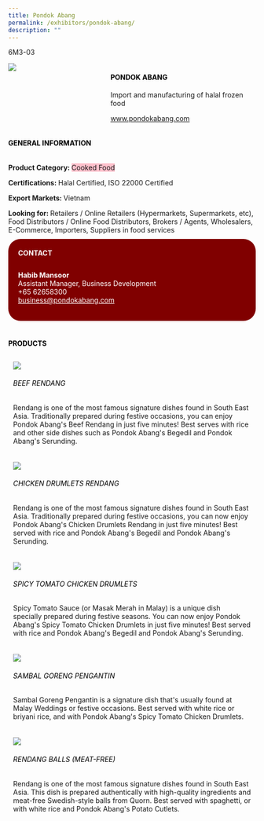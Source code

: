 ```yaml
---
title: Pondok Abang
permalink: /exhibitors/pondok-abang/
description: ""
---
```

<head>
	<div class="flex-paragraph">
		<!--hi there! this is a comment and will provide you with instructional guides-->
		<!--insert booth number here!-->
		<p style="text-transform: uppercase">6M3-03</p></div>
			<div class="flex-container" style="display: flex; flex-wrap: wrap;">
				<!--insert DOWNLOAD link of company logo between the " marks!-->
			<div class="card sgds" style="flex: 1 1 40%; display: block;"><img src="https://drive.google.com/u/0/uc?id=1wgAZnixU243GIHzL-ksohhqnGzxvJicF&export=download"></div>
	<div class="card-sgds" style="flex: 1 1 58%; display: block; margin-left: 3px">
		<h4 style="text-transform: uppercase; color: black;"><!--insert the exhibitor's name between the <b> tags here--><b>Pondok Abang</b></h4><!--insert the exhibitor's description between the <p> tags here-->
		<p>Import and manufacturing of halal frozen food</p>
		<!--insert the exhibitor's website link, making sure there is "https:// www." present please. make sure the entire https link goes in between the " marks-->
		<p><a href="https://www.pondokabang.com" target="_blank"><!--insert the www website link here (no need for https)-->www.pondokabang.com</a></p>
	</div>
</div>
</head>

<body>
	<h4 style="text-transform: uppercase; color: black;"><b>General Information</b></h4>
		<div class="flex-container" style="display: flex; flex-wrap: wrap;">
			<div class="card sgds" style="flex: 1 1 65%; display: block; align-self: stretch">
			<div class="flex-paragraph">
			<p><b>Product Category: </b><span style=" background-color: pink; border-radius: 10 px;"><!--insert the exhibitor's pdt cat between the <p> tags here-->Cooked Food</span></p> 
				<p><b>Certifications: </b><!--insert all the exhibitor's certifications between the </b> and </p> here-->Halal Certified, ISO 22000 Certified</p>
			<p><b>Export Markets: </b><!--insert all the exhibitor's export markets between the </b> and </p> here-->Vietnam</p>
			<p style="margin-bottom: 10px;"><b>Looking for: </b><!--insert all the exhibitor's potential business partners between the </b> and </p> here-->Retailers / Online Retailers (Hypermarkets, Supermarkets, etc), Food Distributors / Online Food Distributors, Brokers / Agents, Wholesalers, E-Commerce, Importers, Suppliers in food services</p>
			</div>
		</div>
		<div class="card sgds" style="flex: 1 1 35%; padding: 10px; display: block; background-color: maroon; border-radius: 25px; align-self: center;">
		<h4 style="color: white; margin-top: 10px; margin-left: 10px;">CONTACT</h4>
		<div class="flex-paragraph">
			<!--replace with exhibitor's: -->
			<p style="padding: 10px; color: white;"><b><!-- POC name-->Habib Mansoor</b><br><!-- designation-->Assistant Manager, Business Development<br><!--contact number-->+65 62658300<br><!-- for linking purposes, insert their email after "mailto:"...--><a href="mailto:business@pondokabang.com" style="color: white;"><!--...and also include the display email before </a> here-->business@pondokabang.com</a></p>
		</div>
			</div>
		</div>
	<br>
		<h4 style="text-transform: uppercase; color: black;"><b>products</b></h4>
<div style="display: flex; flex-wrap: wrap;">
  <div class="card sgds" style="flex: 1 1 47%; margin: 10px; display: block;"><!--insert the exhibitor's DOWNLOAD image for product between the " marks here-->
	<div class="flex-image" style="display: block;"><img src=https://drive.google.com/u/0/uc?id=1HKIAT5AAyKmbO710-moMyLfC2OX-JgHl&export=download"></div>
	<div class="flex-paragraph">
		<h6 style="text-transform: uppercase; color: black;"><!--insert product name before </h6> and product description after <p>-->Beef Rendang</h6>
		<p>Rendang is one of the most famous signature dishes found in South East Asia. Traditionally prepared during festive occasions, you can enjoy Pondok Abang's Beef Rendang in just five minutes! Best serves with rice and other side dishes such as Pondok Abang's Begedil and Pondok Abang's Serunding.</p></div>
	</div>
		<div class="card sgds" style="flex: 1 1 47%; margin: 10px; display: block;">
		<div class="flex-image" style="display: block;"><img src="https://drive.google.com/u/0/uc?id=1qn8BUAo91L1WtdgMoHgVKdPw1AOmFLeS&export=download"></div>
	<div class="flex-paragraph">
		<h6 style="text-transform: uppercase; color: black;">Chicken Drumlets Rendang</h6>
		<p>Rendang is one of the most famous signature dishes found in South East Asia. Traditionally prepared during festive occasions, you can now enjoy Pondok Abang's Chicken Drumlets Rendang in just five minutes! Best served with rice and Pondok Abang's Begedil and Pondok Abang's Serunding.</p></div>
	</div>
		<div class="card sgds" style="flex: 1 1 47%; margin: 10px; display: block;">
		<div class="flex-image" style="display: block;"><img src="https://drive.google.com/u/0/uc?id=1AxZwMxpR0aAlsEfP9GpgvOFF8JjwcxBH&export=download"></div>
	<div class="flex-paragraph">
		<h6 style="text-transform: uppercase; color: black;">Spicy Tomato Chicken Drumlets</h6>
		<p>Spicy Tomato Sauce (or Masak Merah in Malay) is a unique dish specially prepared during festive seasons. You can now enjoy Pondok Abang's Spicy Tomato Chicken Drumlets in just five minutes! Best served with rice and Pondok Abang's Begedil and Pondok Abang's Serunding.</p></div>
		</div>
		<div class="card sgds" style="flex: 1 1 47%; margin: 10px; display: block;">
		<div class="flex-image" style="display: block;"><img src=https://drive.google.com/u/0/uc?id=1ITb8QW8mM9D2D-GkXnXRy36-mGfuHtiJ&export=download"></div>
	<div class="flex-paragraph">
		<h6 style="text-transform: uppercase; color: black;">Sambal Goreng Pengantin</h6>
		<p>Sambal Goreng Pengantin is a signature dish that's usually found at Malay Weddings or festive occasions. Best served with white rice or briyani rice, and with Pondok Abang's Spicy Tomato Chicken Drumlets. </p></div>
	</div>
		<div class="card sgds" style="flex: 1 1 47%; margin: 10px; display: block;">
		<div class="flex-image" style="display: block;"><img src="https://drive.google.com/u/0/uc?id=1T2BMJhz_tT8F14D4XEs6oBZxyH72CQML&export=download"></div>
	<div class="flex-paragraph">
		<h6 style="text-transform: uppercase; color: black;">Rendang Balls (meat-free)</h6>
		<p>Rendang is one of the most famous signature dishes found in South East Asia. This dish is prepared authentically with high-quality ingredients and meat-free Swedish-style balls from Quorn. Best served with spaghetti, or with white rice and Pondok Abang's Potato Cutlets.</p></div>
	</div>
	<!--don't delete these 2 tags. double check how the layout looks on the right too and lemme know if there are any problems! thank u so much for ur hardwork!-->
	</div>
</body>